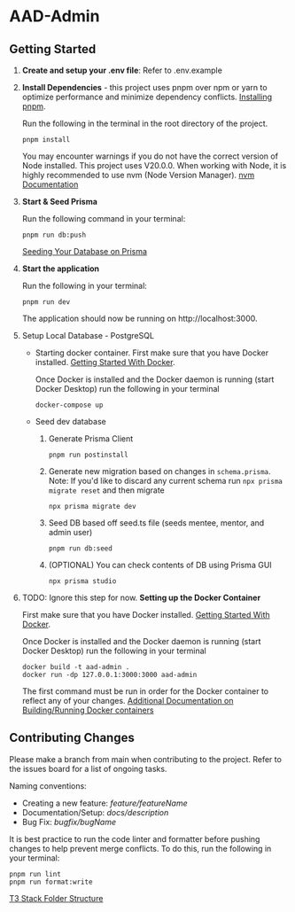 # AAD-Admin

## Getting Started

1. **Create and setup your .env file**: Refer to .env.example

2. **Install Dependencies** - this project uses pnpm over npm or yarn to optimize performance and minimize dependency conflicts.
   [Installing pnpm](https://pnpm.io/installation).

   Run the following in the terminal in the root directory of the project.

   ```
   pnpm install
   ```

   You may encounter warnings if you do not have the correct version of Node installed. This project uses V20.0.0. When working with Node, it is highly recommended to use nvm (Node Version Manager). [nvm Documentation](https://github.com/nvm-sh/nvm)

3. **Start & Seed Prisma**

   Run the following command in your terminal:

   ```
   pnpm run db:push
   ```

   [Seeding Your Database on Prisma](https://www.prisma.io/docs/guides/migrate/seed-database)

4. **Start the application**

   Run the following in your terminal:

   ```
   pnpm run dev
   ```

   The application should now be running on http://localhost:3000.

5. Setup Local Database - PostgreSQL
   
   - Starting docker container. 
      First make sure that you have Docker installed.
      [Getting Started With Docker](https://www.docker.com/get-started/).
   
      Once Docker is installed and the Docker daemon is running (start Docker Desktop) run the following in your terminal

      ```
      docker-compose up
      ```

   - Seed dev database
      1. Generate Prisma Client
         ```
         pnpm run postinstall
         ```
      1. Generate new migration based on changes in `schema.prisma`. Note: If you'd like to discard any current schema run `npx prisma migrate reset` and then migrate
         ```
         npx prisma migrate dev
         ```

      1. Seed DB based off seed.ts file (seeds mentee, mentor, and admin user)
         ```
         pnpm run db:seed
         ```
      1. (OPTIONAL) You can check contents of DB using Prisma GUI
         ```
         npx prisma studio
         ```



   

6. TODO: Ignore this step for now. **Setting up the Docker Container**

   First make sure that you have Docker installed.
   [Getting Started With Docker](https://www.docker.com/get-started/).

   Once Docker is installed and the Docker daemon is running (start Docker Desktop) run the following in your terminal

   ```
   docker build -t aad-admin .
   docker run -dp 127.0.0.1:3000:3000 aad-admin
   ```

   The first command must be run in order for the Docker container to reflect any of your changes.
   [Additional Documentation on Building/Running Docker containers](https://docs.docker.com/get-started/02_our_app/)

## Contributing Changes

Please make a branch from main when contributing to the project. Refer to the issues board for a list of ongoing tasks.

Naming conventions:

- Creating a new feature: _feature/featureName_
- Documentation/Setup: _docs/description_
- Bug Fix: _bugfix/bugName_

It is best practice to run the code linter and formatter before pushing changes to help prevent merge conflicts. To do this, run the following in your terminal:

```
pnpm run lint
pnpm run format:write
```

[T3 Stack Folder Structure](https://create.t3.gg/en/folder-structure?packages=nextauth%2Cprisma%2Ctailwind%2Ctrpc)

